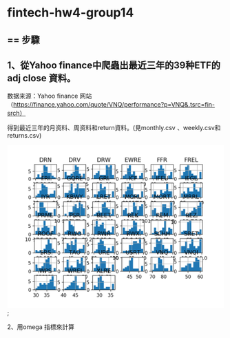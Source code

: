 # fintech-hw4-group14
==
步驟
---
1、從Yahoo finance中爬蟲出最近三年的39种ETF的adj close 資料。
----

数据来源：Yahoo finance 网站（https://finance.yahoo.com/quote/VNQ/performance?p=VNQ&.tsrc=fin-srch）

得到最近三年的月资料、周资料和return資料。(見monthly.csv 、weekly.csv和 returns.csv)

![Alt text](https://github.com/gongfangntu/fintech-hw4/blob/master/hisrogram%E5%9C%96%E7%89%87.png);

2、用omega 指標來計算

